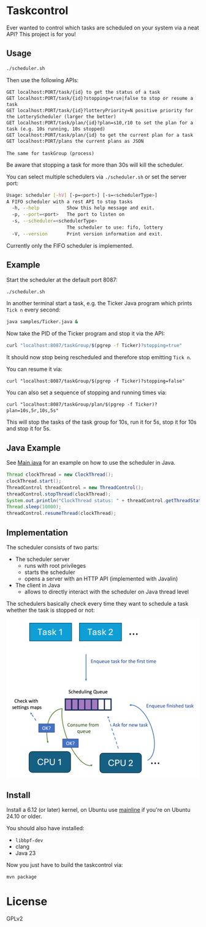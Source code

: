 Taskcontrol
===========

Ever wanted to control which tasks are scheduled on your system via a neat API?
This project is for you!

## Usage

```sh
./scheduler.sh
```

Then use the following APIs:

```
GET localhost:PORT/task/{id} to get the status of a task
GET localhost:PORT/task/{id}?stopping=true|false to stop or resume a task
GET localhost:PORT/task/{id}?lotteryPriority=N positive priority for the LotteryScheduler (larger the better)
GET localhost:PORT/task/plan/{id}?plan=s10,r10 to set the plan for a task (e.g. 10s running, 10s stopped)
GET localhost:PORT/task/plan/{id} to get the current plan for a task
GET localhost:PORT/plans the current plans as JSON

The same for taskGroup (process)
```

Be aware that stopping a task for more than 30s will kill the scheduler.

You can select multiple schedulers via `./scheduler.sh` or set the server port:

```sh
Usage: scheduler [-hV] [-p=<port>] [-s=<schedulerType>]
A FIFO scheduler with a rest API to stop tasks
  -h, --help          Show this help message and exit.
  -p, --port=<port>   The port to listen on
  -s, --scheduler=<schedulerType>
                      The scheduler to use: fifo, lottery
  -V, --version       Print version information and exit.
```

Currently only the FIFO scheduler is implemented.

## Example

Start the scheduler at the default port 8087:
```sh
./scheduler.sh
```

In another terminal start a task, e.g. the Ticker Java program which prints `Tick n` every second:
```sh
java samples/Ticker.java &
```
Now take the PID of the Ticker program and stop it via the API:
```sh
curl "localhost:8087/taskGroup/$(pgrep -f Ticker)?stopping=true"
```
It should now stop being rescheduled and therefore stop emitting `Tick n`.

You can resume it via:
```
curl "localhost:8087/taskGroup/$(pgrep -f Ticker)?stopping=false"
```

You can also set a sequence of stopping and running times via:
```
curl "localhost:8087/taskGroup/plan/$(pgrep -f Ticker)?plan=10s,5r,10s,5s"
```

This will stop the tasks of the task group for 10s, run it for 5s, stop it for 10s and stop it for 5s.

## Java Example

See [Main.java](src/main/java/me/bechberger/taskcontrol/Main.java) for an example on how to use the scheduler in Java.

```java
Thread clockThread = new ClockThread();
clockThread.start();
ThreadControl threadControl = new ThreadControl();
threadControl.stopThread(clockThread);
System.out.println("ClockThread status: " + threadControl.getThreadStatus(clockThread));
Thread.sleep(10000);
threadControl.resumeThread(clockThread);
```

## Implementation

The scheduler consists of two parts:

- The scheduler server
  - runs with root privileges
  - starts the scheduler
  - opens a server with an HTTP API (implemented with Javalin)
- The client in Java
  - allows to directly interact with the scheduler on Java thread level

The schedulers basically check every time they want to schedule a
task whether the task is stopped or not:

![Scheduler](img/stoppable_scheduler.png)

## Install

Install a 6.12 (or later) kernel, on Ubuntu use [mainline](https://github.com/bkw777/mainline) if you're on Ubuntu 24.10 or older.

You should also have installed:

- `libbpf-dev`
- clang
- Java 23

Now you just have to build the taskcontrol via:

```sh
mvn package
```

License
=======
GPLv2